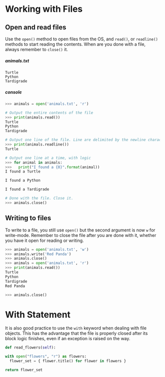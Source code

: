 # Working with Files

## Open and read files

Use the `open()` method to open files from the OS, and `read()`, or `readline()` methods to start reading the contents. When are you done with a file, always remember to `close()` it.

##### animals.txt

```
Turtle
Python
Tardigrade
```

##### console

```python
>>> animals = open('animals.txt', 'r')

# Output the entire contents of the file
>>> print(animals.read())
Turtle
Python
Tardigrade

# Output one line of the file. Line are delimited by the newline character
>>> print(animals.readline())
Turtle

# Output one line at a time, with logic
>>> for animal in animals:
>>>   print("I found a {0}".format(animal))
I found a Turtle

I found a Python

I found a Tardigrade

# Done with the file. Close it.
>>> animals.close()
```

## Writing to files

To write to a file, you still use `open()` but the second argument is now `w` for write-mode. Remember to close the file after you are done with it, whether you have it open for reading or writing.

```python
>>> animals = open('animals.txt', 'w')
>>> animals.write('Red Panda')
>>> animals.close()
>>> animals = open('animals.txt', 'r')
>>> print(animals.read())
Turtle
Python
Tardigrade
Red Panda

>>> animals.close()
```

# With Statement

It is also good practice to use the `with` keyword when dealing with file objects. This has the advantage that the file is properly closed after its block logic finishes, even if an exception is raised on the way.

```python
def read_flowers(self):

with open("flowers", "r") as flowers:
  flower_set = { flower.title() for flower in flowers }

return flower_set

```
